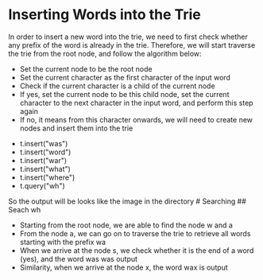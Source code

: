 # Inserting Words into the Trie
In order to insert a new word into the trie, we need to first check whether any prefix of the word is already in the trie. Therefore, we will start traverse the trie from the root node, and follow the algorithm below:

<ul>
<li>Set the current node to be the root node</li>
<li>Set the current character as the first character of the input word</li>
<li>Check if the current character is a child of the current node</li>
<li>If yes, set the current node to be this child node, set the current character to the next character in the input word, and perform this step again</li>
<li>If no, it means from this character onwards, we will need to create new nodes and insert them into the trie</li>
</ul>
<ul>
  <li>t.insert("was")</li>
  <li>t.insert("word")</li>
  <li>t.insert("war")</li>
  <li>t.insert("what")</li>
  <li>t.insert("where")</li>
  <li>t.query("wh")</li>
</ul>
So the output will be looks like the image in the directory
# Searching
## Seach wh
<ul>
<li>Starting from the root node, we are able to find the node w and a</li>
<li>From the node a, we can go on to traverse the trie to retrieve all words starting with the prefix wa</li>
<li>When we arrive at the node s, we check whether it is the end of a word (yes), and the word was was output</li>
<li>Similarity, when we arrive at the node x, the word wax is output</li>
</ul>
